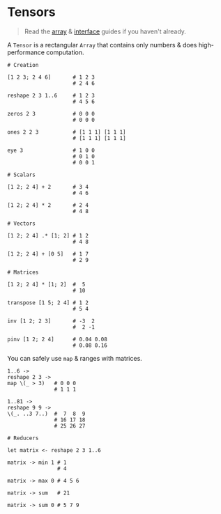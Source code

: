 # Tensors

> Read the [array](./1_types.md#arrays) & [interface](./3_interfaces.md) guides if you haven't already.

A `Tensor` is a rectangular `Array` that contains only numbers & does high-performance computation.

```fl
# Creation

[1 2 3; 2 4 6]       # 1 2 3
                     # 2 4 6

reshape 2 3 1..6     # 1 2 3
                     # 4 5 6

zeros 2 3            # 0 0 0
                     # 0 0 0

ones 2 2 3           # [1 1 1] [1 1 1]
                     # [1 1 1] [1 1 1]

eye 3                # 1 0 0
                     # 0 1 0
                     # 0 0 1

# Scalars

[1 2; 2 4] + 2       # 3 4
                     # 4 6

[1 2; 2 4] * 2       # 2 4
                     # 4 8

# Vectors

[1 2; 2 4] .* [1; 2] # 1 2
                     # 4 8

[1 2; 2 4] + [0 5]   # 1 7
                     # 2 9

# Matrices

[1 2; 2 4] * [1; 2]  #  5
                     # 10

transpose [1 5; 2 4] # 1 2
                     # 5 4

inv [1 2; 2 3]       # -3  2
                     #  2 -1

pinv [1 2; 2 4]      # 0.04 0.08
                     # 0.08 0.16
```

You can safely use `map` & ranges with matrices.

```fl
1..6 ->
reshape 2 3 ->
map \(_ > 3)   # 0 0 0
               # 1 1 1

1..81 ->
reshape 9 9 ->
\(_. ..3 7..)  #  7  8  9
               # 16 17 18
               # 25 26 27

# Reducers

let matrix <- reshape 2 3 1..6

matrix -> min 1 # 1
                # 4

matrix -> max 0 # 4 5 6

matrix -> sum   # 21

matrix -> sum 0 # 5 7 9

```
